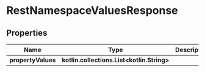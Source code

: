 
# RestNamespaceValuesResponse

## Properties
| Name | Type | Description | Notes |
| ------------ | ------------- | ------------- | ------------- |
| **propertyValues** | **kotlin.collections.List&lt;kotlin.String&gt;** |  |  [optional] |



